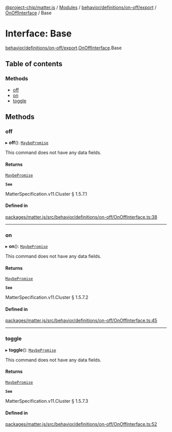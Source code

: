 [@project-chip/matter.js](../README.md) / [Modules](../modules.md) / [behavior/definitions/on-off/export](../modules/behavior_definitions_on_off_export.md) / [OnOffInterface](../modules/behavior_definitions_on_off_export.OnOffInterface.md) / Base

# Interface: Base

[behavior/definitions/on-off/export](../modules/behavior_definitions_on_off_export.md).[OnOffInterface](../modules/behavior_definitions_on_off_export.OnOffInterface.md).Base

## Table of contents

### Methods

- [off](behavior_definitions_on_off_export.OnOffInterface.Base.md#off)
- [on](behavior_definitions_on_off_export.OnOffInterface.Base.md#on)
- [toggle](behavior_definitions_on_off_export.OnOffInterface.Base.md#toggle)

## Methods

### off

▸ **off**(): [`MaybePromise`](../modules/util_export.md#maybepromise)

This command does not have any data fields.

#### Returns

[`MaybePromise`](../modules/util_export.md#maybepromise)

**`See`**

MatterSpecification.v11.Cluster § 1.5.7.1

#### Defined in

[packages/matter.js/src/behavior/definitions/on-off/OnOffInterface.ts:38](https://github.com/project-chip/matter.js/blob/6d3b6a5d957d88a9231d6ecab4bb41f8133112be/packages/matter.js/src/behavior/definitions/on-off/OnOffInterface.ts#L38)

___

### on

▸ **on**(): [`MaybePromise`](../modules/util_export.md#maybepromise)

This command does not have any data fields.

#### Returns

[`MaybePromise`](../modules/util_export.md#maybepromise)

**`See`**

MatterSpecification.v11.Cluster § 1.5.7.2

#### Defined in

[packages/matter.js/src/behavior/definitions/on-off/OnOffInterface.ts:45](https://github.com/project-chip/matter.js/blob/6d3b6a5d957d88a9231d6ecab4bb41f8133112be/packages/matter.js/src/behavior/definitions/on-off/OnOffInterface.ts#L45)

___

### toggle

▸ **toggle**(): [`MaybePromise`](../modules/util_export.md#maybepromise)

This command does not have any data fields.

#### Returns

[`MaybePromise`](../modules/util_export.md#maybepromise)

**`See`**

MatterSpecification.v11.Cluster § 1.5.7.3

#### Defined in

[packages/matter.js/src/behavior/definitions/on-off/OnOffInterface.ts:52](https://github.com/project-chip/matter.js/blob/6d3b6a5d957d88a9231d6ecab4bb41f8133112be/packages/matter.js/src/behavior/definitions/on-off/OnOffInterface.ts#L52)
